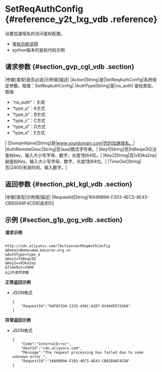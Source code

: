 # SetReqAuthConfig {#reference_y2t_lxg_vdb .reference}

设置加速域名的访问鉴权配置。

-   [鉴权功能说明](../../../../intl.zh-CN/用户指南/域名管理/访问控制设置/鉴权配置.md#)
-   python版本的鉴权代码示例

## 请求参数 {#section_gvp_cgl_vdb .section}

|参数|类型|是否必选|示例值|描述|
|Action|String|是|SetReqAuthConfig|系统规定参数。取值：SetReqAuthConfig|
|AuthType|String|是|no\_auth| 鉴权类型。取值:

 -   “no\_auth”：关闭
-   “type\_a”：A方式
-   “type\_b”：B方式
-   “type\_c”：C方式
-   “type\_d”：D方式
-   ”type\_e”：E方式

 |
|DomainName|String|是|www.yourdomain.com|您的加速域名。|
|AuthRemoteDesc|String|否|aaa|模式字符串。|
|Key1|String|否|fd8eqw3Q|主鉴权key，输入大小写字母、数字，长度1到64位。|
|Key2|String|否|v83ka2np|副鉴权Key，输入大小写字母、数字，长度1到64位。|
|TimeOut|String|否|2400|有效时间，输入数字。|

## 返回参数 {#section_pkl_kgl_vdb .section}

|参数|类型|示例值|描述|
|RequestId|String|16A96B9A-F203-4EC5-8E43-CB92E68F4CD8|请求ID|

## 示例 {#section_g1p_gcg_vdb .section}

**请求示例**

```

http://cdn.aliyuncs.com/?Action=SetReqAuthConfig
&DomainName=www.macaron.org.cn
&AuthType=type_a
&Key1=fd8eqw3Q
&Key2=v83ka2np
&TimeOut=2400
&公共请求参数
```

**正常返回示例**

-   JSON格式

    ```
    {
        "RequestId":"04F0F334-1335-436C-A1D7-6C044FE73368"
    }
    ```


**异常返回示例**

-   JSON格式

    ```
    {
        "Code":"InternalError",
        "HostId":"cdn.aliyuncs.com",
        "Message":"The request processing has failed due to some unknown error.",
        "RequestId":"16A96B9A-F203-4EC5-8E43-CB92E68F4CD8"
    }
    ```


